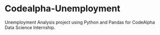 # Codealpha-Unemployment
Unemployment Analysis project using Python and Pandas for CodeAlpha Data Science Internship.
